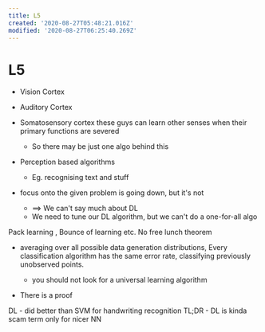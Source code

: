 ```yaml
---
title: L5
created: '2020-08-27T05:48:21.016Z'
modified: '2020-08-27T06:25:40.269Z'
---
```


# L5
- Vision Cortex
- Auditory Cortex
- Somatosensory cortex
these guys can learn other senses when their primary functions are severed

   - So there may be just one algo behind this
- Perception based algorithms
  - Eg. recognising text and stuff

- focus onto the given problem is going down, but it's not
  - $\implies$ We can't say much about DL
  - We need to tune our DL algorithm, but we can't do a one-for-all algo

Pack learning , Bounce of learning etc.
No free lunch theorem
  - averaging over all possible data generation distributions, Every classification algorithm has the same error rate, classifying previously unobserved points.
    - you should not look for a universal learning algorithm

  - There is a proof

DL - did better than SVM for handwriting recognition
TL;DR - DL is kinda scam term only for nicer NN
